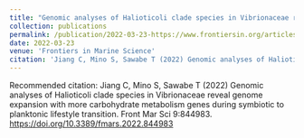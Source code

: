 ```yaml
---
title: "Genomic analyses of Halioticoli clade species in Vibrionaceae reveal genome expansion with more carbohydrate metabolism genes during symbiotic to planktonic lifestyle transition"
collection: publications
permalink: /publication/2022-03-23-https://www.frontiersin.org/articles/10.3389/fmars.2022.844983/full
date: 2022-03-23
venue: 'Frontiers in Marine Science'
citation: 'Jiang C, Mino S, Sawabe T (2022) Genomic analyses of Halioticoli clade species in Vibrionaceae reveal genome expansion with more carbohydrate metabolism genes during symbiotic to planktonic lifestyle transition. Front Mar Sci 9:844983. https://doi.org/10.3389/fmars.2022.844983'
---
```

Recommended citation: Jiang C, Mino S, Sawabe T (2022) Genomic analyses of Halioticoli clade species in Vibrionaceae reveal genome expansion with more carbohydrate metabolism genes during symbiotic to planktonic lifestyle transition. Front Mar Sci 9:844983. https://doi.org/10.3389/fmars.2022.844983